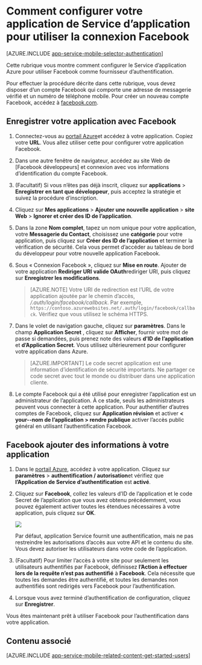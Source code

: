 <properties
    pageTitle="Comment configurer l’authentification Facebook pour votre application de Services d’application"
    description="Découvrez comment configurer l’authentification Facebook pour votre application de Services d’application."
    services="app-service"
    documentationCenter=""
    authors="mattchenderson"
    manager="erikre"
    editor=""/>

<tags
    ms.service="app-service-mobile"
    ms.workload="mobile"
    ms.tgt_pltfrm="na"
    ms.devlang="multiple"
    ms.topic="article"
    ms.date="10/01/2016"
    ms.author="mahender"/>

# <a name="how-to-configure-your-app-service-application-to-use-facebook-login"></a>Comment configurer votre application de Service d’application pour utiliser la connexion Facebook

[AZURE.INCLUDE [app-service-mobile-selector-authentication](../../includes/app-service-mobile-selector-authentication.md)]

Cette rubrique vous montre comment configurer le Service d’application Azure pour utiliser Facebook comme fournisseur d’authentification.

Pour effectuer la procédure décrite dans cette rubrique, vous devez disposer d’un compte Facebook qui comporte une adresse de messagerie vérifié et un numéro de téléphone mobile. Pour créer un nouveau compte Facebook, accédez à [facebook.com].

## <a name="register"> </a>Enregistrer votre application avec Facebook

1. Connectez-vous au [portail Azure]et accédez à votre application. Copiez votre **URL**. Vous allez utiliser cette pour configurer votre application Facebook.

2. Dans une autre fenêtre de navigateur, accédez au site Web de [Facebook développeurs] et connexion avec vos informations d’identification du compte Facebook.

3. (Facultatif) Si vous n’êtes pas déjà inscrit, cliquez sur **applications** > **Enregistrer en tant que développeur**, puis acceptez la stratégie et suivez la procédure d’inscription.

4. Cliquez sur **Mes applications** > **Ajouter une nouvelle application** > **site Web** > **Ignorer et créer des ID de l’application**. 

5. Dans la zone **Nom complet**, tapez un nom unique pour votre application, votre **Messagerie du Contact**, choisissez une **catégorie** pour votre application, puis cliquez sur **Créer des ID de l’application** et terminer la vérification de sécurité. Cela vous permet d’accéder au tableau de bord du développeur pour votre nouvelle application Facebook.

6. Sous « Connexion Facebook », cliquez sur **Mise en route**. Ajouter de votre application **Rediriger URI** **valide OAuth**rediriger URI, puis cliquez sur **Enregistrer les modifications**. 

    > [AZURE.NOTE] Votre URI de redirection est l’URL de votre application ajoutée par le chemin d’accès, _/.auth/login/facebook/callback_. Par exemple, `https://contoso.azurewebsites.net/.auth/login/facebook/callback`. Vérifiez que vous utilisez le schéma HTTPS.

6. Dans le volet de navigation gauche, cliquez sur **paramètres**. Dans le champ **Application Secret** , cliquez sur **Afficher**, fournir votre mot de passe si demandées, puis prenez note des valeurs **d’ID de l’application** et **d’Application Secret**. Vous utilisez ultérieurement pour configurer votre application dans Azure.

    > [AZURE.IMPORTANT] Le code secret application est une information d’identification de sécurité importants. Ne partager ce code secret avec tout le monde ou distribuer dans une application cliente.

7. Le compte Facebook qui a été utilisé pour enregistrer l’application est un administrateur de l’application. À ce stade, seuls les administrateurs peuvent vous connecter à cette application. Pour authentifier d’autres comptes de Facebook, cliquez sur **Application révision** et activer **< your--nom de l’application > rendre publique** activer l’accès public général en utilisant l’authentification Facebook.

## <a name="secrets"> </a>Facebook ajouter des informations à votre application

1. Dans le [portail Azure], accédez à votre application. Cliquez sur **paramètres** > **authentification / autorisation**et vérifiez que **l’Application de Service d’authentification** est **activé**.

2. Cliquez sur **Facebook**, collez les valeurs d’ID de l’application et le code Secret de l’application que vous avez obtenu précédemment, vous pouvez également activer toutes les étendues nécessaires à votre application, puis cliquez sur **OK**.

    ![][0]

    Par défaut, application Service fournit une authentification, mais ne pas restreindre les autorisations d’accès aux votre API et le contenu du site. Vous devez autoriser les utilisateurs dans votre code de l’application.

3. (Facultatif) Pour limiter l’accès à votre site pour seulement les utilisateurs authentifiés par Facebook, définissez **l’Action à effectuer lors de la requête n’est pas authentifié** à **Facebook**. Cela nécessite que toutes les demandes être authentifié, et toutes les demandes non authentifiés sont redirigés vers Facebook pour l’authentification.

4. Lorsque vous avez terminé d’authentification de configuration, cliquez sur **Enregistrer**.

Vous êtes maintenant prêt à utiliser Facebook pour l’authentification dans votre application.

## <a name="related-content"> </a>Contenu associé

[AZURE.INCLUDE [app-service-mobile-related-content-get-started-users](../../includes/app-service-mobile-related-content-get-started-users.md)]

<!-- Images. -->
[0]: ./media/app-service-mobile-how-to-configure-facebook-authentication/mobile-app-facebook-settings.png

<!-- URLs. -->
[Développeurs Facebook]: http://go.microsoft.com/fwlink/p/?LinkId=268286
[Facebook.com]: http://go.microsoft.com/fwlink/p/?LinkId=268285
[Get started with authentication]: /en-us/develop/mobile/tutorials/get-started-with-users-dotnet/
[Portail Azure]: https://portal.azure.com/
